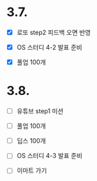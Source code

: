 # 3.7.

- [x] 로또 step2 피드백 오면 반영
- [x] OS 스터디 4-2 발표 준비
- [x] 풀업 100개



# 3.8.

- [ ] 유튜브 step1 미션
- [ ] 풀업 100개
- [ ] 딥스 100개
- [ ] OS 스터디 4-3 발표 준비
- [ ] 이마트 가기

